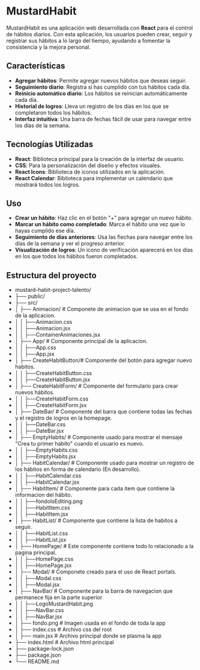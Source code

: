 # MustardHabit

MustardHabit es una aplicación web desarrollada con **React** para el control de hábitos diarios. Con esta aplicación, los usuarios pueden crear, seguir y registrar sus hábitos a lo largo del tiempo, ayudando a fomentar la consistencia y la mejora personal.

## Características

- **Agregar hábitos**: Permite agregar nuevos hábitos que deseas seguir.
- **Seguimiento diario**: Registra si has cumplido con tus hábitos cada día.
- **Reinicio automático diario**: Los hábitos se reinician automáticamente cada día.
- **Historial de logros**: Lleva un registro de los días en los que se completaron todos los hábitos.
- **Interfaz intuitiva**: Una barra de fechas fácil de usar para navegar entre los días de la semana.

## Tecnologías Utilizadas

- **React**: Biblioteca principal para la creación de la interfaz de usuario.
- **CSS**: Para la personalización del diseño y efectos visuales.
- **React Icons**: Biblioteca de iconos utilizados en la aplicación.
- **React Calendar**: Biblioteca para implementar un calendario que mostrará todos los logros.

## Uso

- **Crear un hábito**: Haz clic en el botón "+" para agregar un nuevo hábito.
- **Marcar un hábito como completado**: Marca el hábito una vez que lo hayas cumplido ese día.
- **Seguimiento de días anteriores**: Usa las flechas para navegar entre los días de la semana y ver el progreso anterior.
- **Visualización de logros**: Un icono de verificación aparecerá en los días en los que todos los hábitos fueron completados.

## Estructura del proyecto

- mustard-habit-project-talento/
- ├── public/
- ├── src/
- │   ├── Animacion/        # Componete de animacion que se usa en el fondo de la aplicacion.
- │   │   ├──Animacion.css   
- │   │   ├──Animacion.jsx
- │   │   ├──ContainerAnimaciones.jsx
- │   ├── App/              # Componente principal de la aplicacion.
- │   │   ├──App.css   
- │   │   ├──App.jsx
- │   ├── CreateHabitButton/# Componente del botón para agregar nuevo habitos.   
- │   │   ├──CreateHabitButton.css   
- │   │   ├──CreateHabitButton.jsx
- │   ├── CreateHabitForm/  # Componente del formulario para crear nuevos hábitos.
- │   │   ├──CreateHabitForm.css
- │   │   ├──CreateHabitForm.jsx
- │   ├── DateBar/          # Componente del barra que contiene todas las fechas y el registro de logros en la homepage.
- │   │   ├──DateBar.css
- │   │   ├──DateBar.jsx
- │   ├── EmptyHabits/      # Componente usado para mostrar el mensaje "Crea tu primer habito" cuando el usuario es nuevo.
- │   │   ├──EmptyHabits.css
- │   │   ├──EmptyHabits.jsx
- │   ├── HabitCalendar/    # Componente usado para mostrar un registro de los hábitos en forma de calendario (En desarrollo).
- │   │   ├──HabitCalendar.css   
- │   │   ├──HabitCalendar.jsx
- │   ├── HabitItem/        # Componente para cada item que contiene la informacion del hábito.
- │   │   ├──fondoIsEditing.png
- │   │   ├──HabitItem.css   
- │   │   ├──HabitItem.jsx
- │   ├── HabitList/        # Componente que contiene la lista de habitos a seguir.
- │   │   ├──HabitList.css   
- │   │   ├──HabitList.jsx
- │   ├── HomePage/         # Este componente contiene todo lo relacionado a la pagina principal.
- │   │   ├──HomePage.css   
- │   │   ├──HomePage.jsx
- │   ├── Modal/            # Componete creado para el uso de React portals.
- │   │   ├──Modal.css
- │   │   ├──Modal.jsx
- │   ├── NavBar/           # Componente para la barra de navegacion que permanece fija en la parte superior
- │   │   ├──LogoMustardHabit.png
- │   │   ├──NavBar.css
- │   │   ├──NavBar.jsx
- │   ├── fondo.png         # Imagen usada en el fondo de toda la app
- │   ├── index.css         # Archivo css del root
- │   ├── main.jsx          # Archivo principal donde se plasma la app
- ├── index.html            # Archivo html principal
- ├── package-lock.json
- ├── package.json
- └── README.md



